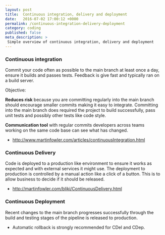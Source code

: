 ```yaml
---
layout: post
title:  Continuous integration, delivery and deployment
date:   2016-07-02 17:00:12 +0000
permalink: /continuous-integration-delivery-deployment
category: coding
published: false
meta_description: >
 Simple overview of continuous integration, delivery and deployment
---
```



### Continuous integration

Commit your code often as possible to the main branch at least once a day, ensure it builds and passes tests. Feedback is give fast and typically ran on a build server. 

Objective:

**Reduces risk** because you are committing regularly into the main branch should encourage smaller commits making it easy to integrate. Committing into the main branch does required the project to build successfully, pass unit tests and possibly other tests like code style.

**Communication tool** with regular commits developers across teams working on the same code base can see what has changed.

- http://www.martinfowler.com/articles/continuousIntegration.html

### Continuous Delivery

Code is deployed to a production like environment to ensure it works as expected and with external services it might use. The deployment to production is controlled by a manual action like a click of a button. This is to allow business to decide if it should be released.

- http://martinfowler.com/bliki/ContinuousDelivery.html

### Continuous Deployment

Recent changes to the main branch progresses successfully through the build and testing stages of the pipeline is released to production. 
- Automatic rollback is strongly recommended for CDel and CDep.